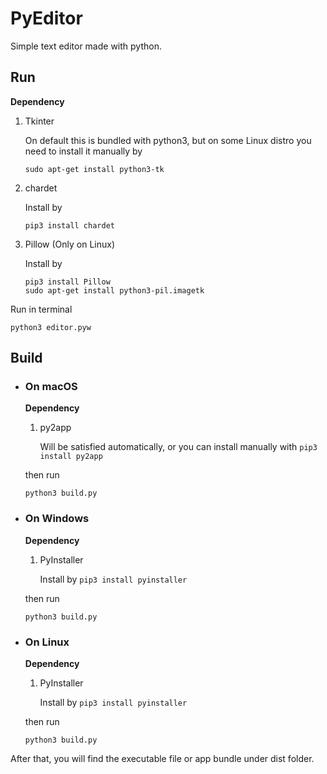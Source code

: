 # PyEditor
Simple text editor made with python.

## Run
**Dependency**
1. Tkinter

   On default this is bundled with python3, but on some Linux distro you need to install it manually by
   
   ```
   sudo apt-get install python3-tk
   ```
   
2. chardet

   Install by 
   ```
   pip3 install chardet
   ```

3. Pillow (Only on Linux)

   Install by 
   ```
   pip3 install Pillow
   sudo apt-get install python3-pil.imagetk
   ```

Run in terminal
```
python3 editor.pyw
```
## Build
- ### On macOS
  
   **Dependency**
   
   1. py2app

      Will be satisfied automatically, 
      or you can install manually with `pip3 install py2app`
   
   then run
   ```
   python3 build.py
   ```
   
- ### On Windows
   **Dependency**

   1. PyInstaller

      Install by `pip3 install pyinstaller`

   then run

   ```
   python3 build.py
   ```
   
- ### On Linux
   **Dependency**
   
   1. PyInstaller
   
      Install by `pip3 install pyinstaller`
      
   then run
   
   ```
   python3 build.py
   ```


After that, you will find the executable file or app bundle under dist folder.


